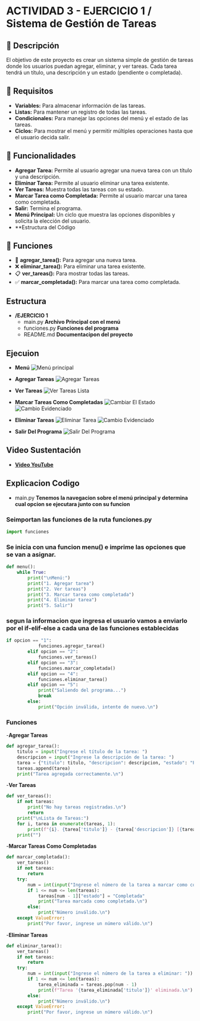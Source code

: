 # ACTIVIDAD 3 - EJERCICIO 1 / Sistema de Gestión de Tareas

## 📏 Descripción
El objetivo de este proyecto es crear un sistema simple de gestión de tareas donde los usuarios puedan agregar, eliminar, y ver tareas. Cada tarea tendrá un título, una descripción y un estado (pendiente o completada).

## 📌 Requisitos
- **Variables:** Para almacenar información de las tareas.
- **Listas:** Para mantener un registro de todas las tareas.
- **Condicionales:** Para manejar las opciones del menú y el estado de las tareas.
- **Ciclos:** Para mostrar el menú y permitir múltiples operaciones hasta que el usuario decida salir.

## 🚀 Funcionalidades
- **Agregar Tarea:** Permite al usuario agregar una nueva tarea con un título y una descripción.
- **Eliminar Tarea:** Permite al usuario eliminar una tarea existente.
- **Ver Tareas:** Muestra todas las tareas con su estado.
- **Marcar Tarea como Completada:** Permite al usuario marcar una tarea como completada.
- **Salir:** Termina el programa.
- **Menú Principal:** Un ciclo que muestra las opciones disponibles y solicita la elección del usuario.
- **Estructura del Código

## 🚀 Funciones
- 📝 **agregar_tarea():** Para agregar una nueva tarea.
- ❌ **eliminar_tarea():** Para eliminar una tarea existente.
- 📋 **ver_tareas():** Para mostrar todas las tareas.
- ✅ **marcar_completada():** Para marcar una tarea como completada.

## Estructura
- **/EJERCICIO 1**
    - main.py **Archivo Principal con el menú**
    - funciones.py **Funciones del programa** 
    - README.md **Documentacipon del proyecto**

## Ejecuion
- **Menú**
![Menú principal](Resources/Images_Readme/Menú.JPG)

- **Agregar Tareas**
![Agregar Tareas](Resources/Images_Readme/Agregar_Tareas.JPG)

- **Ver Tareas**
![Ver Tareas Lista](Resources/Images_Readme/Ver_Tareas.JPG)

- **Marcar Tareas Como Completadas**
![Cambiar El Estado](Resources/Images_Readme/Tareas_Completadas_1.JPG)
![Cambio Evidenciado](Resources/Images_Readme/Tareas_Completadas_2.JPG)

- **Eliminar Tareas**
![Eliminar Tarea](Resources/Images_Readme/Eliminar_Tareas_1.JPG)
![Cambio Evidenciado](Resources/Images_Readme/Eliminar_Tareas_2.JPG)

- **Salir Del Programa**
![Salir Del Programa](Resources/Images_Readme/Salir.JPG)

## Video Sustentación
- **[Video YouTube](https://youtu.be/3zfOrpf30SY)**

## Explicacion Codigo

- main.py **Tenemos la navegacion sobre el menú principal y determina cual opcion se ejecutara junto con su funcion**

### Seimportan las funciones de la ruta funciones.py
```python
import funciones
```

### Se inicia con una funcion menu() e imprime las opciones que se van a asignar.
```python
def menu():
    while True:
        print("\nMenú:")
        print("1. Agregar tarea")
        print("2. Ver tareas")
        print("3. Marcar tarea como completada")
        print("4. Eliminar tarea")
        print("5. Salir")
```

### segun la informacion que ingresa el usuario vamos a enviarlo por el if-elif-else a cada una de las funciones establecidas
```python
if opcion == "1":
            funciones.agregar_tarea()
        elif opcion == "2":
            funciones.ver_tareas()
        elif opcion == "3":
            funciones.marcar_completada()
        elif opcion == "4":
            funciones.eliminar_tarea()
        elif opcion == "5":
            print("Saliendo del programa...")
            break
        else:
            print("Opción inválida, intente de nuevo.\n")
```

### Funciones
-**Agregar Tareas**
```python
def agregar_tarea():
    titulo = input("Ingrese el título de la tarea: ")
    descripcion = input("Ingrese la descripción de la tarea: ")
    tarea = {"titulo": titulo, "descripcion": descripcion, "estado": "Pendiente"}
    tareas.append(tarea)
    print("Tarea agregada correctamente.\n")
```

-**Ver Tareas**
```python
def ver_tareas():
    if not tareas:
        print("No hay tareas registradas.\n")
        return
    print("\nLista de Tareas:")
    for i, tarea in enumerate(tareas, 1):
        print(f"{i}. {tarea['titulo']} - {tarea['descripcion']} [{tarea['estado']}]")
    print("")
```

-**Marcar Tareas Como Completadas**
```python
def marcar_completada():
    ver_tareas()
    if not tareas:
        return
    try:
        num = int(input("Ingrese el número de la tarea a marcar como completada: "))
        if 1 <= num <= len(tareas):
            tareas[num - 1]["estado"] = "Completada"
            print("Tarea marcada como completada.\n")
        else:
            print("Número inválido.\n")
    except ValueError:
        print("Por favor, ingrese un número válido.\n")
```

-**Eliminar Tareas**
```python
def eliminar_tarea():
    ver_tareas()
    if not tareas:
        return
    try:
        num = int(input("Ingrese el número de la tarea a eliminar: "))
        if 1 <= num <= len(tareas):
            tarea_eliminada = tareas.pop(num - 1)
            print(f"Tarea '{tarea_eliminada['titulo']}' eliminada.\n")
        else:
            print("Número inválido.\n")
    except ValueError:
        print("Por favor, ingrese un número válido.\n")
```